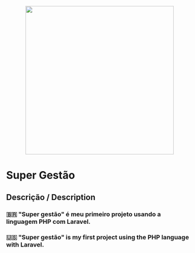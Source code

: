 <p align="center"><img src="https://res.cloudinary.com/dtfbvvkyp/image/upload/v1566331377/laravel-logolockup-cmyk-red.svg" width="400"></p>

# Super Gestão 

## Descrição / Description

### :brazil: "Super gestão" é meu primeiro projeto usando a linguagem PHP com Laravel. 

### :us: "Super gestão" is my first project using the PHP language with Laravel.
